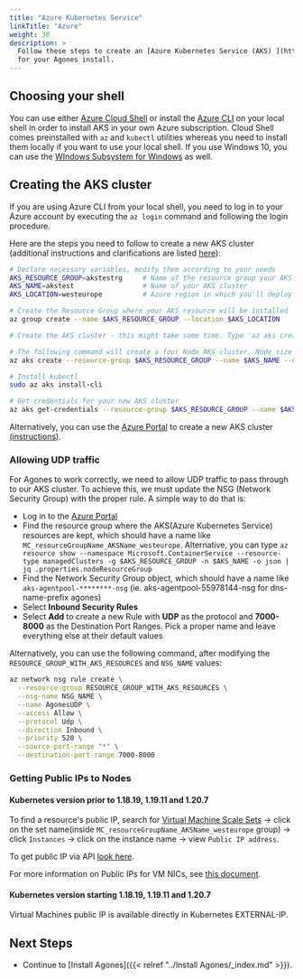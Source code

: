 ```yaml
---
title: "Azure Kubernetes Service"
linkTitle: "Azure"
weight: 30
description: >
  Follow these steps to create an [Azure Kubernetes Service (AKS) ](https://docs.microsoft.com/azure/aks/) cluster 
  for your Agones install. 
---
```


## Choosing your shell

You can use either [Azure Cloud Shell](https://docs.microsoft.com/azure/cloud-shell/overview) or install the [Azure CLI](https://docs.microsoft.com/cli/azure/?view=azure-cli-latest) on your local shell in order to install AKS in your own Azure subscription. Cloud Shell comes preinstalled with `az` and `kubectl` utilities whereas you need to install them locally if you want to use your local shell. If you use Windows 10, you can use the [WIndows Subsystem for Windows](https://docs.microsoft.com/windows/wsl/install-win10) as well.

## Creating the AKS cluster

If you are using Azure CLI from your local shell, you need to log in to your Azure account by executing the `az login` command and following the login procedure.

Here are the steps you need to follow to create a new AKS cluster (additional instructions and clarifications are listed [here](https://docs.microsoft.com/azure/aks/kubernetes-walkthrough)):

```bash
# Declare necessary variables, modify them according to your needs
AKS_RESOURCE_GROUP=akstestrg     # Name of the resource group your AKS cluster will be created in
AKS_NAME=akstest                 # Name of your AKS cluster
AKS_LOCATION=westeurope          # Azure region in which you'll deploy your AKS cluster

# Create the Resource Group where your AKS resource will be installed
az group create --name $AKS_RESOURCE_GROUP --location $AKS_LOCATION

# Create the AKS cluster - this might take some time. Type 'az aks create -h' to see all available options

# The following command will create a four Node AKS cluster. Node size is Standard A1 v1 and Kubernetes version is {{% k8s-version %}}.{{% aks-k8s-minor-version %}}. Plus, SSH keys will be generated for you, use --ssh-key-value to provide your values
az aks create --resource-group $AKS_RESOURCE_GROUP --name $AKS_NAME --node-count 4 --generate-ssh-keys --node-vm-size Standard_A4_v2 --kubernetes-version {{% k8s-version %}}.{{% aks-k8s-minor-version %}} --enable-node-public-ip

# Install kubectl
sudo az aks install-cli

# Get credentials for your new AKS cluster
az aks get-credentials --resource-group $AKS_RESOURCE_GROUP --name $AKS_NAME
```

Alternatively, you can use the [Azure Portal](https://portal.azure.com) to create a new AKS cluster [(instructions)](https://docs.microsoft.com/azure/aks/kubernetes-walkthrough-portal).

### Allowing UDP traffic

For Agones to work correctly, we need to allow UDP traffic to pass through to our AKS cluster. To achieve this, we must update the NSG (Network Security Group) with the proper rule. A simple way to do that is:

* Log in to the [Azure Portal](https://portal.azure.com/)
* Find the resource group where the AKS(Azure Kubernetes Service) resources are kept, which should have a name like `MC_resourceGroupName_AKSName_westeurope`. Alternative, you can type `az resource show --namespace Microsoft.ContainerService --resource-type managedClusters -g $AKS_RESOURCE_GROUP -n $AKS_NAME -o json | jq .properties.nodeResourceGroup`
* Find the Network Security Group object, which should have a name like `aks-agentpool-********-nsg` (ie. aks-agentpool-55978144-nsg for dns-name-prefix agones)
* Select **Inbound Security Rules**
* Select **Add** to create a new Rule with **UDP** as the protocol and **7000-8000** as the Destination Port Ranges. Pick a proper name and leave everything else at their default values

Alternatively, you can use the following command, after modifying the `RESOURCE_GROUP_WITH_AKS_RESOURCES` and `NSG_NAME` values:

```bash
az network nsg rule create \
  --resource-group RESOURCE_GROUP_WITH_AKS_RESOURCES \
  --nsg-name NSG_NAME \
  --name AgonesUDP \
  --access Allow \
  --protocol Udp \
  --direction Inbound \
  --priority 520 \
  --source-port-range "*" \
  --destination-port-range 7000-8000
```

### Getting Public IPs to Nodes

#### Kubernetes version prior to 1.18.19, 1.19.11 and 1.20.7

To find a resource's public IP, search for [Virtual Machine Scale Sets](https://portal.azure.com/#blade/HubsExtension/BrowseResourceBlade/resourceType/Microsoft.Compute%2FvirtualMachineScaleSets) -> click on the set name(inside  `MC_resourceGroupName_AKSName_westeurope` group) -> click `Instances` -> click on the instance name -> view `Public IP address`.

To get public IP via API [look here](https://github.com/Azure/azure-libraries-for-net/issues/1185#issuecomment-747919226).


For more information on Public IPs for VM NICs, see [this document](https://docs.microsoft.com/azure/virtual-network/virtual-network-network-interface-addresses). 

#### Kubernetes version starting 1.18.19, 1.19.11 and 1.20.7

Virtual Machines public IP is available directly in Kubernetes EXTERNAL-IP.

## Next Steps

- Continue to [Install Agones]({{< relref "../Install Agones/_index.md" >}}).
